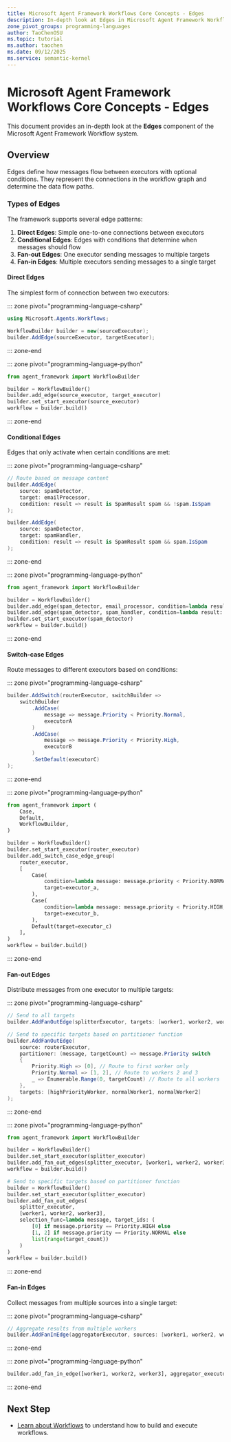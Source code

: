 ```yaml
---
title: Microsoft Agent Framework Workflows Core Concepts - Edges
description: In-depth look at Edges in Microsoft Agent Framework Workflows.
zone_pivot_groups: programming-languages
author: TaoChenOSU
ms.topic: tutorial
ms.author: taochen
ms.date: 09/12/2025
ms.service: semantic-kernel
---
```


# Microsoft Agent Framework Workflows Core Concepts - Edges

This document provides an in-depth look at the **Edges** component of the Microsoft Agent Framework Workflow system.

## Overview

Edges define how messages flow between executors with optional conditions. They represent the connections in the workflow graph and determine the data flow paths.

### Types of Edges

The framework supports several edge patterns:

1. **Direct Edges**: Simple one-to-one connections between executors
2. **Conditional Edges**: Edges with conditions that determine when messages should flow
3. **Fan-out Edges**: One executor sending messages to multiple targets
4. **Fan-in Edges**: Multiple executors sending messages to a single target

#### Direct Edges

The simplest form of connection between two executors:

::: zone pivot="programming-language-csharp"

```csharp
using Microsoft.Agents.Workflows;

WorkflowBuilder builder = new(sourceExecutor);
builder.AddEdge(sourceExecutor, targetExecutor);
```

::: zone-end

::: zone pivot="programming-language-python"

```python
from agent_framework import WorkflowBuilder

builder = WorkflowBuilder()
builder.add_edge(source_executor, target_executor)
builder.set_start_executor(source_executor)
workflow = builder.build()
```

::: zone-end

#### Conditional Edges

Edges that only activate when certain conditions are met:

::: zone pivot="programming-language-csharp"

```csharp
// Route based on message content
builder.AddEdge(
    source: spamDetector,
    target: emailProcessor,
    condition: result => result is SpamResult spam && !spam.IsSpam
);

builder.AddEdge(
    source: spamDetector,
    target: spamHandler,
    condition: result => result is SpamResult spam && spam.IsSpam
);
```

::: zone-end

::: zone pivot="programming-language-python"

```python
from agent_framework import WorkflowBuilder

builder = WorkflowBuilder()
builder.add_edge(spam_detector, email_processor, condition=lambda result: isinstance(result, SpamResult) and not result.is_spam)
builder.add_edge(spam_detector, spam_handler, condition=lambda result: isinstance(result, SpamResult) and result.is_spam)
builder.set_start_executor(spam_detector)
workflow = builder.build()
```

::: zone-end

#### Switch-case Edges

Route messages to different executors based on conditions:

::: zone pivot="programming-language-csharp"

```csharp
builder.AddSwitch(routerExecutor, switchBuilder =>
    switchBuilder
        .AddCase(
            message => message.Priority < Priority.Normal,
            executorA
        )
        .AddCase(
            message => message.Priority < Priority.High,
            executorB
        )
        .SetDefault(executorC)
);
```

::: zone-end

::: zone pivot="programming-language-python"

```python
from agent_framework import (
    Case,
    Default,
    WorkflowBuilder,
)

builder = WorkflowBuilder()
builder.set_start_executor(router_executor)
builder.add_switch_case_edge_group(
    router_executor,
    [
        Case(
            condition=lambda message: message.priority < Priority.NORMAL,
            target=executor_a,
        ),
        Case(
            condition=lambda message: message.priority < Priority.HIGH,
            target=executor_b,
        ),
        Default(target=executor_c)
    ],
)
workflow = builder.build()
```

::: zone-end

#### Fan-out Edges

Distribute messages from one executor to multiple targets:

::: zone pivot="programming-language-csharp"

```csharp
// Send to all targets
builder.AddFanOutEdge(splitterExecutor, targets: [worker1, worker2, worker3]);

// Send to specific targets based on partitioner function
builder.AddFanOutEdge(
    source: routerExecutor,
    partitioner: (message, targetCount) => message.Priority switch
    {
        Priority.High => [0], // Route to first worker only
        Priority.Normal => [1, 2], // Route to workers 2 and 3
        _ => Enumerable.Range(0, targetCount) // Route to all workers
    },
    targets: [highPriorityWorker, normalWorker1, normalWorker2]
);
```

::: zone-end

::: zone pivot="programming-language-python"

```python
from agent_framework import WorkflowBuilder

builder = WorkflowBuilder()
builder.set_start_executor(splitter_executor)
builder.add_fan_out_edges(splitter_executor, [worker1, worker2, worker3])
workflow = builder.build()

# Send to specific targets based on partitioner function
builder = WorkflowBuilder()
builder.set_start_executor(splitter_executor)
builder.add_fan_out_edges(
    splitter_executor,
    [worker1, worker2, worker3],
    selection_func=lambda message, target_ids: (
        [0] if message.priority == Priority.HIGH else
        [1, 2] if message.priority == Priority.NORMAL else
        list(range(target_count))
    )
)
workflow = builder.build()
```

::: zone-end

#### Fan-in Edges

Collect messages from multiple sources into a single target:

::: zone pivot="programming-language-csharp"

```csharp
// Aggregate results from multiple workers
builder.AddFanInEdge(aggregatorExecutor, sources: [worker1, worker2, worker3]);
```

::: zone-end

::: zone pivot="programming-language-python"

```python
builder.add_fan_in_edge([worker1, worker2, worker3], aggregator_executor)
```

::: zone-end

## Next Step

- [Learn about Workflows](./workflows.md) to understand how to build and execute workflows.
